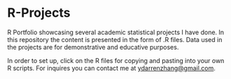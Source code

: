 # R-Projects
R Portfolio showcasing several academic statistical projects I have done. In this repository the content is presented in the form of .R files. Data used in the projects are for demonstrative and educative purposes.

In order to set up, click on the R files for copying and pasting into your own R scripts. For inquires you can contact me at ydarrenzhang@gmail.com.


